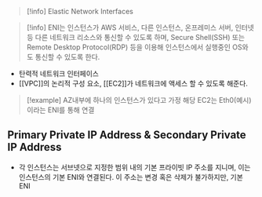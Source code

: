 
> [!info] Elastic Network Interfaces

>[!info] 
>ENI는 인스턴스가 AWS 서비스, 다른 인스턴스, 온프레미스 서버, 인터넷 등 다른 네트워크 리소스와 통신할 수 있도록 하며, Secure Shell(SSH) 또는 Remote Desktop Protocol(RDP) 등을 이용해 인스턴스에서 실행중인 OS와도 통신할 수 있도록 한다.


- 탄력적 네트워크 인터페이스
- [[VPC]]의 논리적 구성 요소, [[EC2]]가 네트워크에 액세스 할 수 있도록 해준다.

>[!example] 
>AZ내부에 하나의 인스턴스가 있다고 가정
>해당 EC2는 Eth0(예시)이라는 ENI를 통해 연결

## Primary Private IP Address & Secondary Private IP Address

- 각 인스턴스는 서브넷으로 지정한 범위 내의 기본 프라이빗 IP 주소를 지니며, 이는 인스턴스의 기본 ENI와 연결된다. 이 주소는 변경 혹은 삭제가 불가하지만, 기본 ENI